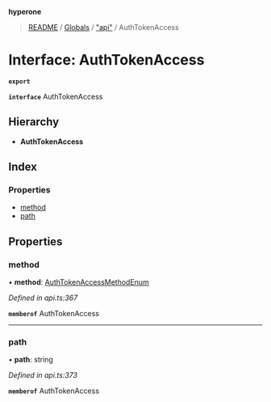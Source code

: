 **hyperone**

> [README](../README.md) / [Globals](../globals.md) / ["api"](../modules/_api_.md) / AuthTokenAccess

# Interface: AuthTokenAccess

**`export`** 

**`interface`** AuthTokenAccess

## Hierarchy

* **AuthTokenAccess**

## Index

### Properties

* [method](_api_.authtokenaccess.md#method)
* [path](_api_.authtokenaccess.md#path)

## Properties

### method

•  **method**: [AuthTokenAccessMethodEnum](../enums/_api_.authtokenaccessmethodenum.md)

*Defined in api.ts:367*

**`memberof`** AuthTokenAccess

___

### path

•  **path**: string

*Defined in api.ts:373*

**`memberof`** AuthTokenAccess
